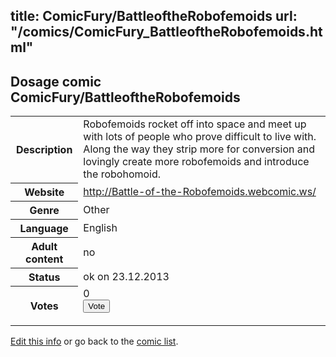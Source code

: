title: ComicFury/BattleoftheRobofemoids
url: "/comics/ComicFury_BattleoftheRobofemoids.html"
---
Dosage comic ComicFury/BattleoftheRobofemoids
-----------------------------------------

<p id="msg"></p>
<script type="text/javascript">
if (window.location.search === '?edit_info_mail=sent_ok') {
  var elem = document.getElementById("msg");
  elem.innerHTML = 'Edited information sucessfully sent for review, which is usually done daily. Thanks!';
  elem.className = 'ok';
}
</script>
<table class="comicinfo">
<tr>
<th>Description</th><td>Robofemoids rocket off into space and meet up with lots of people who prove difficult to live with. Along the way they strip more for conversion and lovingly create more robofemoids and introduce the robohomoid.</td>
</tr>
<tr>
<th>Website</th><td><a href="http://Battle-of-the-Robofemoids.webcomic.ws/">http://Battle-of-the-Robofemoids.webcomic.ws/</a></td>
</tr>
<tr>
<th>Genre</th><td>Other</td>
</tr>
<tr>
<th>Language</th><td>English</td>
</tr>
<tr>
<th>Adult content</th><td>no</td>
</tr>
<tr>
<th>Status</th><td>ok on 23.12.2013</td>
</tr>
<tr>
<th>Votes</th><td>0
<form action="http://gaecounter.appspot.com/count/" method="POST">
<input name="name" type="hidden" value="ComicFury_BattleoftheRobofemoids"/>
<input name="uid" type="hidden" id="voteuid" value=""/>
<input type="submit" value="Vote"/>
</form>
</td>
</tr>
</table>
<script type="text/javascript">
var ua = navigator.userAgent;
document.getElementById("voteuid").value = ua.replace(/[^a-zA-Z0-9\._:]/g , "_");;
</script>

[Edit this info](ComicFury_BattleoftheRobofemoids_edit.html) or go back to the [comic list](../comic-index.html).
